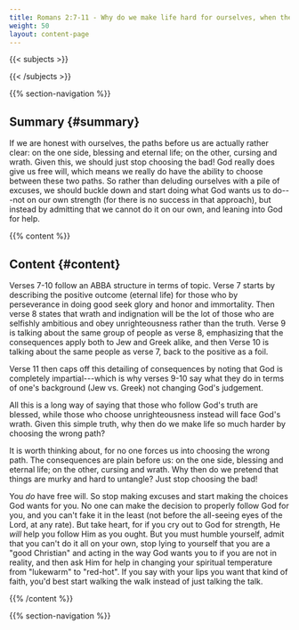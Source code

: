```yaml
---
title: Romans 2:7-11 - Why do we make life hard for ourselves, when the decision is so clear?
weight: 50
layout: content-page
---
```


{{< subjects >}}

{{< /subjects >}}

{{% section-navigation %}}

<!-- ## Video {#video}

{{% video
videoId=""

videoPlaylist=""

slides="https://bibledocs.org/slides/"
%}} -->

## Summary {#summary}

If we are honest with ourselves, the paths before us are actually rather clear: on the one side, blessing and eternal life; on the other, cursing and wrath. Given this, we should just stop choosing the bad! God really does give us free will, which means we really do have the ability to choose between these two paths. So rather than deluding ourselves with a pile of excuses, we should buckle down and start doing what God wants us to do---not on our own strength (for there is no success in that approach), but instead by admitting that we cannot do it on our own, and leaning into God for help.

<!-- ## Timestamps {#timestamps} -->

{{% content %}}

## Content {#content}

<!-- --- -->

Verses 7-10 follow an ABBA structure in terms of topic. Verse 7 starts by describing the positive outcome (eternal life) for those who by perseverance in doing good seek glory and honor and immortality. Then verse 8 states that wrath and indignation will be the lot of those who are selfishly ambitious and obey unrighteousness rather than the truth. Verse 9 is talking about the same group of people as verse 8, emphasizing that the consequences apply both to Jew and Greek alike, and then Verse 10 is talking about the same people as verse 7, back to the positive as a foil.

Verse 11 then caps off this detailing of consequences by noting that God is completely impartial---which is why verses 9-10 say what they do in terms of one's background (Jew vs. Greek) not changing God's judgement.

All this is a long way of saying that those who follow God's truth are blessed, while those who choose unrighteousness instead will face God's wrath. Given this simple truth, why then do we make life so much harder by choosing the wrong path?

It is worth thinking about, for no one forces us into choosing the wrong path. The consequences are plain before us: on the one side, blessing and eternal life; on the other, cursing and wrath. Why then do we pretend that things are murky and hard to untangle? Just stop choosing the bad!

You *do* have free will. So stop making excuses and start making the choices God wants for you. No one can make the decision to properly follow God for you, and you can't fake it in the least (not before the all-seeing eyes of the Lord, at any rate). But take heart, for if you cry out to God for strength, He *will* help you follow Him as you ought. But you must humble yourself, admit that you can't do it all on your own, stop lying to yourself that you are a "good Christian" and acting in the way God wants you to if you are not in reality, and then ask Him for help in changing your spiritual temperature from "lukewarm" to "red-hot". If you say with your lips you want that kind of faith, you'd best start walking the walk instead of just talking the talk.

{{% /content %}}


<!-- {{% transcript %}}

## Video/audio transcript {#video-audio-transcript}



{{% /transcript %}} -->

{{% section-navigation %}}
